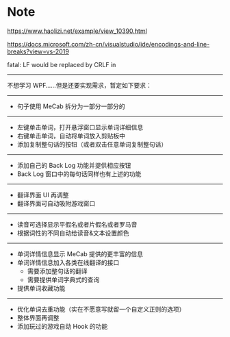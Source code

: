 # Note

https://www.haolizi.net/example/view_10390.html

https://docs.microsoft.com/zh-cn/visualstudio/ide/encodings-and-line-breaks?view=vs-2019

fatal: LF would be replaced by CRLF in

---

不想学习 WPF……但是还要实现需求，暂定如下要求：

---

- 句子使用 MeCab 拆分为一部分一部分的

---

- 左键单击单词，打开悬浮窗口显示单词详细信息
- 右键单击单词，自动将单词放入剪贴板中
- 添加复制整句话的按钮（或者双击任意单词复制整句话）

---

- 添加自己的 Back Log 功能并提供相应按钮
- Back Log 窗口中的每句话同样也有上述的功能

---

- 翻译界面 UI 再调整
- 翻译界面可自动吸附游戏窗口

---

- 读音可选择显示平假名或者片假名或者罗马音
- 根据词性的不同自动给读音&文本设置颜色

---

- 单词详情信息显示 MeCab 提供的更丰富的信息
- 单词详情信息加入各类在线翻译的接口
  - 需要添加整句话的翻译
  - 需要提供单词字典式的查询
- 提供单词收藏功能

---

- 优化单词去重功能（实在不愿意写就留一个自定义正则的选项）
- 整体界面再调整
- 添加玩过的游戏自动 Hook 的功能

